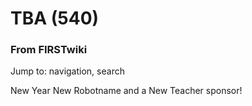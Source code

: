# TBA (540)

### From FIRSTwiki

Jump to: navigation, search

New Year New Robotname and a New Teacher sponsor!

